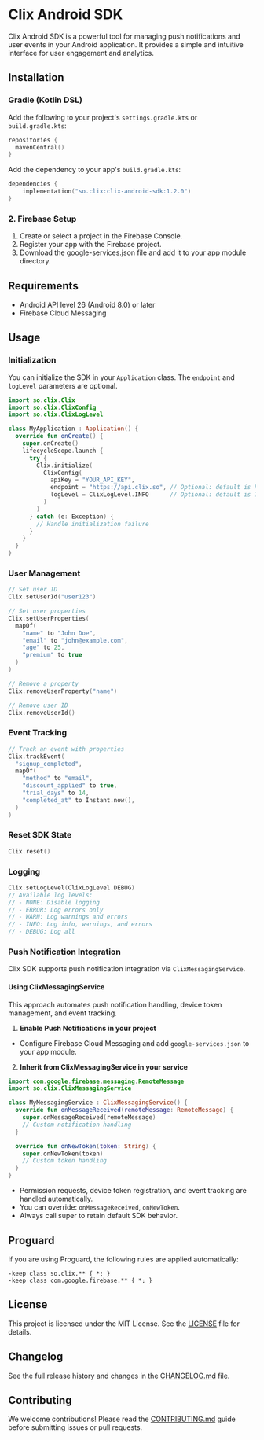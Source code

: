 # Clix Android SDK

Clix Android SDK is a powerful tool for managing push notifications and user events in your Android application. It provides a simple and intuitive interface for user engagement and analytics.

## Installation

### Gradle (Kotlin DSL)

Add the following to your project's `settings.gradle.kts` or `build.gradle.kts`:

```kotlin
repositories {
  mavenCentral()
}
```

Add the dependency to your app's `build.gradle.kts`:

```kotlin
dependencies {
    implementation("so.clix:clix-android-sdk:1.2.0")
}
```

### 2. Firebase Setup

1. Create or select a project in the Firebase Console.
2. Register your app with the Firebase project.
3. Download the google-services.json file and add it to your app module directory.

## Requirements

- Android API level 26 (Android 8.0) or later
- Firebase Cloud Messaging

## Usage

### Initialization

You can initialize the SDK in your `Application` class. The `endpoint` and `logLevel` parameters are optional.

```kotlin
import so.clix.Clix
import so.clix.ClixConfig
import so.clix.ClixLogLevel

class MyApplication : Application() {
  override fun onCreate() {
    super.onCreate()
    lifecycleScope.launch {
      try {
        Clix.initialize(
          ClixConfig(
            apiKey = "YOUR_API_KEY",
            endpoint = "https://api.clix.so", // Optional: default is https://api.clix.so
            logLevel = ClixLogLevel.INFO      // Optional: default is INFO
          )
        )
      } catch (e: Exception) {
        // Handle initialization failure
      }
    }
  }
}
```

### User Management

```kotlin
// Set user ID
Clix.setUserId("user123")

// Set user properties
Clix.setUserProperties(
  mapOf(
    "name" to "John Doe",
    "email" to "john@example.com",
    "age" to 25,
    "premium" to true
  )
)

// Remove a property
Clix.removeUserProperty("name")

// Remove user ID
Clix.removeUserId()
```

### Event Tracking

```kotlin
// Track an event with properties
Clix.trackEvent(
  "signup_completed",
  mapOf(
    "method" to "email",
    "discount_applied" to true,
    "trial_days" to 14,
    "completed_at" to Instant.now(),
  )
)
```

### Reset SDK State

```kotlin
Clix.reset()
```

### Logging

```kotlin
Clix.setLogLevel(ClixLogLevel.DEBUG)
// Available log levels:
// - NONE: Disable logging
// - ERROR: Log errors only
// - WARN: Log warnings and errors
// - INFO: Log info, warnings, and errors
// - DEBUG: Log all
```

### Push Notification Integration

Clix SDK supports push notification integration via `ClixMessagingService`.

#### Using ClixMessagingService

This approach automates push notification handling, device token management, and event tracking.

1. **Enable Push Notifications in your project**

- Configure Firebase Cloud Messaging and add `google-services.json` to your app module.

2. **Inherit from ClixMessagingService in your service**

```kotlin
import com.google.firebase.messaging.RemoteMessage
import so.clix.ClixMessagingService

class MyMessagingService : ClixMessagingService() {
  override fun onMessageReceived(remoteMessage: RemoteMessage) {
    super.onMessageReceived(remoteMessage)
    // Custom notification handling
  }

  override fun onNewToken(token: String) {
    super.onNewToken(token)
    // Custom token handling
  }
}
```

- Permission requests, device token registration, and event tracking are handled automatically.
- You can override: `onMessageReceived`, `onNewToken`.
- Always call super to retain default SDK behavior.

## Proguard

If you are using Proguard, the following rules are applied automatically:

```proguard
-keep class so.clix.** { *; }
-keep class com.google.firebase.** { *; }
```

## License

This project is licensed under the MIT License. See the [LICENSE](LICENSE) file for details.

## Changelog

See the full release history and changes in the [CHANGELOG.md](CHANGELOG.md) file.

## Contributing

We welcome contributions! Please read the [CONTRIBUTING.md](CONTRIBUTING.md) guide before submitting issues or pull requests.
